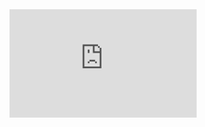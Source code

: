 <iframe src="https://api.ca.badgr.io/public/assertions/ZVqirV7YQx2mn384BU1yag?embedVersion=1&amp;embedWidth=330&amp;embedHeight=191&amp;identity__email=john.bridge%40jtglobal.com" style="width: 330px; height: 191px; border: 0px none;" title="Badge: Contestant - Global OSINT Search Party CTF"></iframe>
